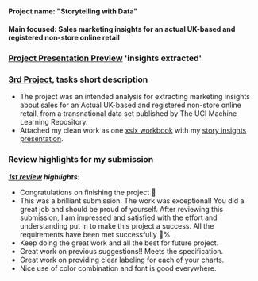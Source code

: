#### Project name: "Storytelling with Data"
#### Main focused: Sales marketing insights for an actual UK-based and registered non-store online retail
### [Project Presentation Preview](3rd%20PROJECT%20Storytelling%20with%20Data%20-%20Visualed%20Story%20presentation.pdf) 'insights extracted'
### [3rd Project](3rd%20PROJECT%20Storytelling%20with%20Data%20-%20Visualed%20Story%20presentation.pdf), tasks short description

- The project was an intended analysis for extracting marketing insights about sales for an Actual UK-based and registered non-store online retail, from a transnational data set published by The UCI Machine Learning Repository.
- Attached my clean work as one [xslx workbook](3rd%20PROJECT%20Storytelling%20with%20Data%20-%20Visualed%20Story%20workbook.xlsx) with my [story insights presentation](3rd%20PROJECT%20Storytelling%20with%20Data%20-%20Visualed%20Story%20presentation.pdf).

### Review highlights for my submission

*__[1st review](Udacity%20Detailed%20Review/1st%20Udacity%20Review%20-%20Meets%20Specifications.pdf) highlights:__*

- Congratulations on finishing the project 🎉
- This was a brilliant submission. The work was exceptional! You did a great job and should be proud of yourself. After reviewing this
submission, I am impressed and satisfied with the effort and understanding put in to make this project a success. All the requirements
have been met successfully 💯%
- Keep doing the great work and all the best for future project.
- Great work on previous suggestions!! Meets the specification.
- Great work on providing clear labeling for each of your charts.
- Nice use of color combination and font is good everywhere.
